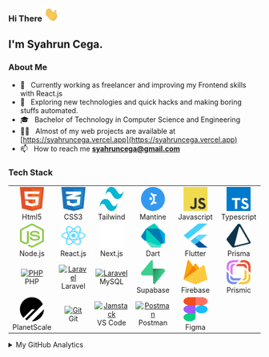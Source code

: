 <h3> Hi There <img src="https://github.com/syahruncega/syahruncega/blob/main/gifs/Hi.gif" width="30"></h3>

## I'm Syahrun Cega.

### About Me

- 🔭 &nbsp; Currently working as freelancer and improving my Frontend skills with React.js
- 🤔 &nbsp; Exploring new technologies and quick hacks and making boring stuffs automated.
- 🎓 &nbsp; Bachelor of Technology in Computer Science and Engineering
- 👨‍💻 &nbsp; Almost of my web projects are available at [https://syahruncega.vercel.app](https://syahruncega.vercel.app)
- 📫 &nbsp; How to reach me **syahruncega@gmail.com**

### Tech Stack

<table align="center">
  <tr>
    <td align="center" width="96">
      <a href="#html5">
        <img
          src="https://github.com/syahruncega/syahruncega/blob/main/svgs/html.svg"
          width="48"
          height="48"
          alt="Html5"
        />
      </a>
      <br />Html5
    </td>
    <td align="center" width="96">
      <a href="#css3">
        <img
          src="https://github.com/syahruncega/syahruncega/blob/main/svgs/css.svg"
          width="48"
          height="48"
          alt="Css3"
        />
      </a>
      <br />CSS3
    </td>
    <td align="center" width="96">
      <a href="#bootstrap">
        <img
          src="https://github.com/syahruncega/syahruncega/blob/main/svgs/tailwind.svg"
          width="48"
          height="48"
          alt="Bootstrap"
        />
      </a>
      <br />Tailwind
    </td>
    <td align="center" width="96">
      <a href="#mantine">
        <img
          src="https://github.com/syahruncega/syahruncega/blob/main/svgs/mantine.svg"
          width="48"
          height="48"
          alt="Mantine"
        />
      </a>
      <br />Mantine
    </td>
    <td align="center" width="96">
      <a href="#js">
        <img
          src="https://github.com/syahruncega/syahruncega/blob/main/svgs/javascript.svg"
          width="48"
          height="48"
          alt="javascript"
        />
      </a>
      <br />Javascript
    </td>
    <td align="center" width="96">
      <a href="#ts">
        <img
          src="https://github.com/syahruncega/syahruncega/blob/main/svgs/typescript.svg"
          width="48"
          height="48"
          alt="typescript"
        />
      </a>
      <br />Typescript
    </td>
  </tr>

  <tr>
    <td align="center" width="96">
      <a href="#node">
        <img
          src="https://github.com/syahruncega/syahruncega/blob/main/svgs/nodejs.svg"
          width="48"
          height="48"
          alt="Node.js"
        />
      </a>
      <br />Node.js
    </td>
    <td align="center" width="96">
      <a href="#react">
        <img
          src="https://github.com/syahruncega/syahruncega/blob/main/svgs/react.svg"
          width="48"
          height="48"
          alt="React.js"
        />
      </a>
      <br />React.js
    </td>
    <td align="center" width="96">
      <a href="#nextjs">
        <img
          src="https://github.com/syahruncega/syahruncega/blob/main/svgs/nextjs.svg"
          width="48"
          height="48"
          alt="Next.js"
        />
      </a>
      <br />Next.js
    </td>
    <td align="center" width="96">
      <a href="#dart">
        <img
          src="https://github.com/syahruncega/syahruncega/blob/main/svgs/dart.svg"
          width="48"
          height="48"
          alt="Git"
        />
      </a>
      <br />Dart
    </td>
    <td align="center" width="96">
      <a href="#flutter">
        <img
          src="https://github.com/syahruncega/syahruncega/blob/main/svgs/flutter.svg"
          width="48"
          height="48"
          alt="Git"
        />
      </a>
      <br />Flutter
    </td>
    <td align="center" width="96">
      <a href="#prisma">
        <img
          src="https://github.com/syahruncega/syahruncega/blob/main/svgs/prisma.svg"
          width="48"
          height="48"
          alt="Prisma"
        />
      </a>
      <br />Prisma
    </td>
  </tr>
  <tr>
    <td align="center" width="96">
      <a href="#nuxtjs">
        <img
          src="https://i.ibb.co/LzmYpDX/146-1466902-php-logo-png-transparent-php-logo-png-png-removebg-preview.png"
          width="48"
          height="48"
          alt="PHP"
        />
      </a>
      <br />PHP
    </td>
    <td align="center" width="96">
      <a href="#laravel">
        <img
          src="https://cdn.worldvectorlogo.com/logos/laravel-2.svg"
          width="48"
          height="48"
          alt="Laravel"
        />
      </a>
      <br />Laravel
    </td>
    <td align="center" width="96">
      <a href="#laravel">
        <img
          src="https://www.logo.wine/a/logo/MySQL/MySQL-Logo.wine.svg"
          width="48"
          height="48"
          alt="Laravel"
        />
      </a>
      <br />MySQL
    </td>
    <td align="center" width="96">
      <a href="#supabase">
        <img
          src="https://github.com/syahruncega/syahruncega/blob/main/svgs/supabase.svg"
          width="48"
          height="48"
          alt="supabase"
        />
      </a>
      <br />Supabase
    </td>
    <td align="center" width="96">
      <a href="#firebase">
        <img
          src="https://github.com/syahruncega/syahruncega/blob/main/svgs/firebase.svg"
          width="48"
          height="48"
          alt="Firebase"
        />
      </a>
      <br />Firebase
    </td>
    <td align="center" width="96">
      <a href="#prismic">
        <img
          src="https://github.com/syahruncega/syahruncega/blob/main/svgs/prismic.svg"
          width="48"
          height="48"
          alt="Prismic"
        />
      </a>
      <br />Prismic
    </td>
  </tr>
  <tr>
    <td align="center" width="96">
      <a href="#planetscale">
        <img
          src="https://github.com/syahruncega/syahruncega/blob/main/svgs/planetscale-new.svg"
          width="48"
          height="48"
          alt="Planetscale"
        />
      </a>
      <br />PlanetScale
    </td>
    <td align="center" width="96">
      <a href="#git">
        <img
          src="https://upload.wikimedia.org/wikipedia/commons/thumb/3/3f/Git_icon.svg/1200px-Git_icon.svg.png"
          width="48"
          height="48"
          alt="Git"
        />
      </a>
      <br />Git
    </td>
    <td align="center" width="96">
      <a href="#vscode">
        <img
          src="https://upload.wikimedia.org/wikipedia/commons/9/9a/Visual_Studio_Code_1.35_icon.svg"
          width="48"
          height="48"
          alt="Jamstack"
        />
      </a>
      <br />VS Code
    </td>
    <td align="center" width="96">
      <a href="#postman">
        <img
          src="https://www.vectorlogo.zone/logos/getpostman/getpostman-icon.svg"
          width="48"
          height="48"
          alt="Postman"
        />
      </a>
      <br />Postman
    </td>
    <td align="center" width="96">
      <a href="#figma">
        <img
          src="https://github.com/syahruncega/syahruncega/blob/main/svgs/figma.svg"
          width="48"
          height="48"
          alt="Figma"
        />
      </a>
      <br />Figma
    </td>
  </tr>
</table>

<details>
  <summary>My GitHub Analytics</summary>

  <p>
    &nbsp;<img
      width="100%"
      height="250px"
      align="center"
      src="https://github-readme-stats.vercel.app/api?username=syahruncega&show_icons=true&locale=en&theme=radical"
      alt="syahruncega"
    />
  </p>
  <p>
    <img
      width="100%"
      height="200px"
      align="left"
      src="https://github-readme-stats.vercel.app/api/top-langs?username=syahruncega&show_icons=true&locale=en&layout=compact&theme=radical"
      alt="syahruncega"
    />
  </p>
</details>
